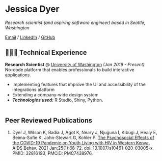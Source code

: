 # Jessica Dyer

_Research scientist (and aspiring software engineer) based in Seattle, Washington_ <br>

[Email](mailto:jessica.dyer@gmail.com.com) / [LinkedIn](https://www.linkedin.com/in/jessica-dyer-42aa372/) / [GitHub](https://github.com/jessica-dyer/)

## 👩🏼‍💻 Technical Experience

**Research Scientist** @ [University of Washington](https://depts.washington.edu/globalwach/) _(Jan 2019 - Present)_ <br>
No-code platform that enables professionals to build interactive applications.
  - Implementing features that improve the UI and accessibility of the integrations platform
  - Extending a company-wide design system
  - **_Technologies used:_** R Studio, Shiny, Python.
<br><br>

## Peer Reviewed Publications
1. Dyer J, Wilson K, Badia J, Agot K, Neary J, Njuguna I, Kibugi J, Healy E, Beima-Sofie K, John-Stewart G, Kohler P. [The Psychosocial Effects of the COVID-19 Pandemic on Youth Living with HIV in Western Kenya.](https://pubmed.ncbi.nlm.nih.gov/32816193/) AIDS Behav. 2021 Jan;25(1):68-72. doi: 10.1007/s10461-020-03005-x. PMID: 32816193; PMCID: PMC7438976.



